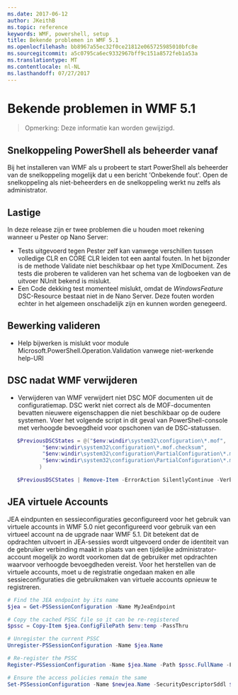 ```yaml
---
ms.date: 2017-06-12
author: JKeithB
ms.topic: reference
keywords: WMF, powershell, setup
title: Bekende problemen in WMF 5.1
ms.openlocfilehash: bb8967a55ec32f0ce21812e065725985010bfc8e
ms.sourcegitcommit: a5c0795ca6ec9332967bff9c151a8572feb1a53a
ms.translationtype: MT
ms.contentlocale: nl-NL
ms.lasthandoff: 07/27/2017
---
```

# <a name="known-issues-in-wmf-51"></a>Bekende problemen in WMF 5.1 #

> Opmerking: Deze informatie kan worden gewijzigd.

## <a name="starting-powershell-shortcut-as-administrator"></a>Snelkoppeling PowerShell als beheerder vanaf
Bij het installeren van WMF als u probeert te start PowerShell als beheerder van de snelkoppeling mogelijk dat u een bericht 'Onbekende fout'.
Open de snelkoppeling als niet-beheerders en de snelkoppeling werkt nu zelfs als administrator.

## <a name="pester"></a>Lastige
In deze release zijn er twee problemen die u houden moet rekening wanneer u Pester op Nano Server:

* Tests uitgevoerd tegen Pester zelf kan vanwege verschillen tussen volledige CLR en CORE CLR leiden tot een aantal fouten. In het bijzonder is de methode Validate niet beschikbaar op het type XmlDocument. Zes tests die proberen te valideren van het schema van de logboeken van de uitvoer NUnit bekend is mislukt. 
* Een Code dekking test momenteel mislukt, omdat de *WindowsFeature* DSC-Resource bestaat niet in de Nano Server. Deze fouten worden echter in het algemeen onschadelijk zijn en kunnen worden genegeerd.

## <a name="operation-validation"></a>Bewerking valideren 

* Help bijwerken is mislukt voor module Microsoft.PowerShell.Operation.Validation vanwege niet-werkende help-URI

## <a name="dsc-after-uninstall-wmf"></a>DSC nadat WMF verwijderen 
* Verwijderen van WMF verwijdert niet DSC MOF documenten uit de configuratiemap. DSC werkt niet correct als de MOF-documenten bevatten nieuwere eigenschappen die niet beschikbaar op de oudere systemen. Voer het volgende script in dit geval van PowerShell-console met verhoogde bevoegdheid voor opschonen van de DSC-statussen.
 ```powershell
    $PreviousDSCStates = @("$env:windir\system32\configuration\*.mof",
            "$env:windir\system32\configuration\*.mof.checksum",
            "$env:windir\system32\configuration\PartialConfiguration\*.mof",
            "$env:windir\system32\configuration\PartialConfiguration\*.mof.checksum"
           )

    $PreviousDSCStates | Remove-Item -ErrorAction SilentlyContinue -Verbose
 ```  

## <a name="jea-virtual-accounts"></a>JEA virtuele Accounts
JEA eindpunten en sessieconfiguraties geconfigureerd voor het gebruik van virtuele accounts in WMF 5.0 niet geconfigureerd voor gebruik van een virtueel account na de upgrade naar WMF 5.1.
Dit betekent dat de opdrachten uitvoert in JEA-sessies wordt uitgevoerd onder de identiteit van de gebruiker verbinding maakt in plaats van een tijdelijke administrator-account mogelijk zo wordt voorkomen dat de gebruiker met opdrachten waarvoor verhoogde bevoegdheden vereist.
Voor het herstellen van de virtuele accounts, moet u de registratie ongedaan maken en alle sessieconfiguraties die gebruikmaken van virtuele accounts opnieuw te registreren.

```powershell
# Find the JEA endpoint by its name
$jea = Get-PSSessionConfiguration -Name MyJeaEndpoint

# Copy the cached PSSC file so it can be re-registered
$pssc = Copy-Item $jea.ConfigFilePath $env:temp -PassThru

# Unregister the current PSSC
Unregister-PSSessionConfiguration -Name $jea.Name

# Re-register the PSSC
Register-PSSessionConfiguration -Name $jea.Name -Path $pssc.FullName -Force

# Ensure the access policies remain the same
Set-PSSessionConfiguration -Name $newjea.Name -SecurityDescriptorSddl $jea.SecurityDescriptorSddl
```

